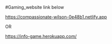 #Gaming_website link below

https://compassionate-wilson-0e48b1.netlify.app

OR

https://info-game.herokuapp.com/
